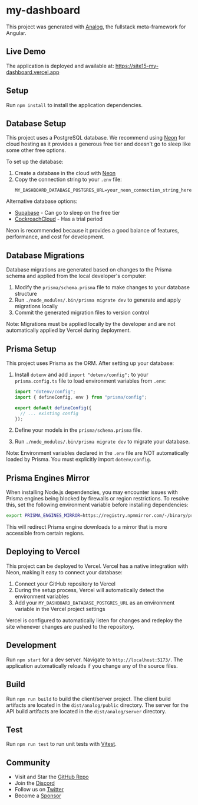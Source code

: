 # my-dashboard

This project was generated with [Analog](https://analogjs.org), the fullstack meta-framework for Angular.

## Live Demo

The application is deployed and available at: https://site15-my-dashboard.vercel.app

## Setup

Run `npm install` to install the application dependencies.

## Database Setup

This project uses a PostgreSQL database. We recommend using [Neon](https://neon.tech/) for cloud hosting as it provides a generous free tier and doesn't go to sleep like some other free options.

To set up the database:

1. Create a database in the cloud with [Neon](https://neon.tech/)
2. Copy the connection string to your `.env` file:
   ```
   MY_DASHBOARD_DATABASE_POSTGRES_URL=your_neon_connection_string_here
   ```

Alternative database options:
- [Supabase](https://supabase.com/) - Can go to sleep on the free tier
- [CockroachCloud](https://www.cockroachlabs.com/) - Has a trial period

Neon is recommended because it provides a good balance of features, performance, and cost for development.

## Database Migrations

Database migrations are generated based on changes to the Prisma schema and applied from the local developer's computer:

1. Modify the `prisma/schema.prisma` file to make changes to your database structure
2. Run `./node_modules/.bin/prisma migrate dev` to generate and apply migrations locally
3. Commit the generated migration files to version control

Note: Migrations must be applied locally by the developer and are not automatically applied by Vercel during deployment.

## Prisma Setup

This project uses Prisma as the ORM. After setting up your database:

1. Install `dotenv` and add `import "dotenv/config";` to your `prisma.config.ts` file to load environment variables from `.env`:
   ```typescript
   import "dotenv/config";
   import { defineConfig, env } from "prisma/config";
   
   export default defineConfig({
     // ... existing config
   });
   ```

2. Define your models in the `prisma/schema.prisma` file.

3. Run `./node_modules/.bin/prisma migrate dev` to migrate your database.

Note: Environment variables declared in the `.env` file are NOT automatically loaded by Prisma. You must explicitly import `dotenv/config`.

## Prisma Engines Mirror

When installing Node.js dependencies, you may encounter issues with Prisma engines being blocked by firewalls or region restrictions. To resolve this, set the following environment variable before installing dependencies:

```bash
export PRISMA_ENGINES_MIRROR=https://registry.npmmirror.com/-/binary/prisma
```

This will redirect Prisma engine downloads to a mirror that is more accessible from certain regions.

## Deploying to Vercel

This project can be deployed to Vercel. Vercel has a native integration with Neon, making it easy to connect your database:

1. Connect your GitHub repository to Vercel
2. During the setup process, Vercel will automatically detect the environment variables
3. Add your `MY_DASHBOARD_DATABASE_POSTGRES_URL` as an environment variable in the Vercel project settings

Vercel is configured to automatically listen for changes and redeploy the site whenever changes are pushed to the repository.

## Development

Run `npm start` for a dev server. Navigate to `http://localhost:5173/`. The application automatically reloads if you change any of the source files.

## Build

Run `npm run build` to build the client/server project. The client build artifacts are located in the `dist/analog/public` directory. The server for the API build artifacts are located in the `dist/analog/server` directory.

## Test

Run `npm run test` to run unit tests with [Vitest](https://vitest.dev).

## Community

- Visit and Star the [GitHub Repo](https://github.com/analogjs/analog)
- Join the [Discord](https://chat.analogjs.org)
- Follow us on [Twitter](https://twitter.com/analogjs)
- Become a [Sponsor](https://github.com/sponsors/brandonroberts)